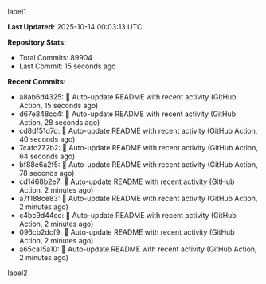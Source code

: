 
label1 
<!-- ACTIVITY_START -->
**Last Updated:** 2025-10-14 00:03:13 UTC

**Repository Stats:**
- Total Commits: 89904
- Last Commit: 15 seconds ago

**Recent Commits:**
- a8ab6d4325: 🤖 Auto-update README with recent activity (GitHub Action, 15 seconds ago)
- d67e848cc4: 🤖 Auto-update README with recent activity (GitHub Action, 28 seconds ago)
- cd8df51d7d: 🤖 Auto-update README with recent activity (GitHub Action, 40 seconds ago)
- 7cafc272b2: 🤖 Auto-update README with recent activity (GitHub Action, 64 seconds ago)
- bf88e6a2f5: 🤖 Auto-update README with recent activity (GitHub Action, 78 seconds ago)
- cd1468b2e7: 🤖 Auto-update README with recent activity (GitHub Action, 2 minutes ago)
- a7f188ce83: 🤖 Auto-update README with recent activity (GitHub Action, 2 minutes ago)
- c4bc9d44cc: 🤖 Auto-update README with recent activity (GitHub Action, 2 minutes ago)
- 096cb2dcf9: 🤖 Auto-update README with recent activity (GitHub Action, 2 minutes ago)
- a65ca15a10: 🤖 Auto-update README with recent activity (GitHub Action, 2 minutes ago)
<!-- ACTIVITY_END -->

label2
